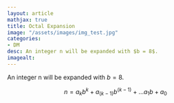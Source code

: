 ```yaml
---
layout: article
mathjax: true
title: Octal Expansion
image: "/assets/images/img_test.jpg"
categories:
- DM
desc: An integer n will be expanded with $b = 8$. 
imagealt: 
---
```


An integer n will be expanded with $b = 8$.

































































































































































































































































































































































$$n = {a_k}{b^k} + {a_{(k-1)}}{b^{(k-1)}} + \dots {a_1}{b} + a_0$$
































































































































































































































































































































































